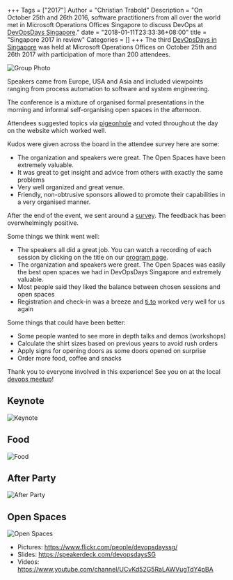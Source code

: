 +++
Tags = ["2017"]
Author = "Christian Trabold"
Description = "On October 25th and 26th 2016, software practitioners from all over the world met in Microsoft Operations Offices Singapore to discuss DevOps at [DevOpsDays Singapore](/events/2017-singapore/)."
date = "2018-01-11T23:33:36+08:00"
title = "Singapore 2017 in review"
Categories = []
+++
The third [DevOpsDays in Singapore](/events/2017-singapore/) was held at Microsoft Operations Offices on October 25th and 26th 2017 with participation of more than 200 attendees.

![Group Photo](https://farm5.staticflickr.com/4654/39559971442_1f79c809da_z_d.jpg)

Speakers came from Europe, USA and Asia and included viewpoints ranging from process automation to software and system engineering.

The conference is a mixture of organised formal presentations in the morning and informal self-organising open spaces in the afternoon.

Attendees suggested topics via [pigeonhole](https://pigeonhole.at/DODSG) and voted throughout the day on the website which worked well.

Kudos were given across the board in the attendee survey here are some:

* The organization and speakers were great. The Open Spaces have been extremely valuable.
* It was great to get insight and advice from others with exactly the same problems
* Very well organized and great venue.
* Friendly, non-obtrusive sponsors allowed to promote their capabilities in a very organised manner.

After the end of the event, we sent around a [survey](https://docs.google.com/forms/d/e/1FAIpQLScBkKdbLku0k2qo3jCj_ApcxBmmysnvJz8NHiOAOVVoHUggLA/viewform). The feedback has been overwhelmingly positive.

Some things we think went well:

* The speakers all did a great job. You can watch a recording of each session by clicking on the title on our [program page](/events/2017-singapore/program/).
* The organization and speakers were great. The Open Spaces was easily the best open spaces we had in DevOpsDays Singapore and extremely valuable.
* Most people said they liked the balance between chosen sessions and open spaces
* Registration and check-in was a breeze and [ti.to](https://ti.to/devopsdays-singapore/) worked very well for us again

Some things that could have been better:

* Some people wanted to see more in depth talks and demos (workshops)
* Calculate the shirt sizes based on previous years to avoid rush orders
* Apply signs for opening doors as some doors opened on surprise
* Order more food, coffee and snacks

Thank you to everyone involved in this experience! See you on at the local [devops meetup](http://www.meetup.com/DevOps-Singapore/)!

## Keynote

![Keynote](https://farm5.staticflickr.com/4481/37977723866_8a09898cfe_z_d.jpg)

## Food

![Food](https://farm5.staticflickr.com/4457/37977709906_16a8935f17_z_d.jpg)

## After Party

![After Party](https://farm5.staticflickr.com/4500/38000899652_a9205e3638_z_d.jpg)

## Open Spaces

![Open Spaces](https://farm5.staticflickr.com/4484/37978128726_aa5851fe89_z_d.jpg)

- Pictures: https://www.flickr.com/people/devopsdayssg/
- Slides: https://speakerdeck.com/devopsdaysSG
- Videos: https://www.youtube.com/channel/UCvKd52G5RaLAWVugTdY4pBA
